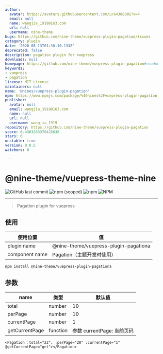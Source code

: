 ```yaml
---
author:
  avatar: https://avatars.githubusercontent.com/u/64388301?v=4
  email: null
  name: wangjia_1919@163.com
  url: null
  username: nine-theme
bugs: https://github.com/nine-theme/vuepress-plugin-pagation/issues
category: plugin
date: '2020-08-13T01:38:10.133Z'
deprecated: false
description: pagation plugin for vuepress
downloads: null
homepage: https://github.com/nine-theme/vuepress-plugin-pagation#readme
keywords:
- vuepress
- pagation
license: MIT License
maintainers: null
name: '@nines/vuepress-plugin-pagation'
npm: https://www.npmjs.com/package/%40nines%2Fvuepress-plugin-pagation
publisher:
  avatar: null
  email: wangjia_1919@163.com
  name: null
  url: null
  username: wangjia_1919
repository: https://github.com/nine-theme/vuepress-plugin-pagation
score: 0.4383283370428638
stars: 0
unstable: true
version: 0.0.5
watchers: 0

---
```


# @nine-theme/vuepress-theme-nine

![GitHub last commit](https://img.shields.io/github/last-commit/nine-theme/vuepress-plugin-pagation) 
![npm (scoped)](https://img.shields.io/npm/v/@nine-theme/vuepress-plugin-pagation) 
![npm](https://img.shields.io/npm/dt/@nine-theme/vuepress-plugin-pagation) 
![NPM](https://img.shields.io/npm/l/@nine-theme/vuepress-plugin-pagation)

---
> Pagation plugin for vuepress

## 使用

|使用位置|值|
|-|-|
|plugin name|@nine-theme/vuepress-plugin-pagationa|
|component name|Pagation（主题开发时使用）|

```sh
npm install @nine-theme/vuepress-plugin-pagationa
```

## 参数

|name|类型|默认值|
|----|----|----|
|total|number|10|
|perPage|number|10|
|currentPage|number|1|
|getCurrentPage|function|参数 currentPage: 当前页码|

```vue
<Pagation :total="22", :perPage="20" :currentPage="1" @getCurrentPage="get"></Pagation>
```
